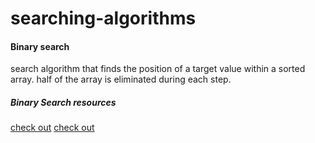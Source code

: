 # searching-algorithms

#### Binary search
search algorithm that finds the position of a target value within a sorted array.
half of the array is eliminated during each step.

##### Binary Search resources
[check out](https://en.wikipedia.org/wiki/Binary_search_algorithm)
[check out](https://www.geeksforgeeks.org/binary-search/)
